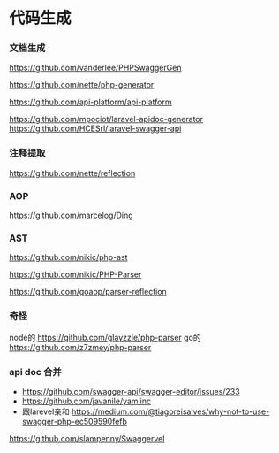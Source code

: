 代码生成
===========

### 文档生成 
https://github.com/vanderlee/PHPSwaggerGen


https://github.com/nette/php-generator

https://github.com/api-platform/api-platform

https://github.com/mpociot/laravel-apidoc-generator
https://github.com/HCESrl/laravel-swagger-api

### 注释提取
https://github.com/nette/reflection

### AOP
https://github.com/marcelog/Ding


### AST
https://github.com/nikic/php-ast

https://github.com/nikic/PHP-Parser

https://github.com/goaop/parser-reflection


### 奇怪
node的
https://github.com/glayzzle/php-parser
go的
https://github.com/z7zmey/php-parser

### api doc 合并
- https://github.com/swagger-api/swagger-editor/issues/233
- https://github.com/javanile/yamlinc
- 跟larevel亲和 https://medium.com/@tiagoreisalves/why-not-to-use-swagger-php-ec509590fefb

https://github.com/slampenny/Swaggervel

